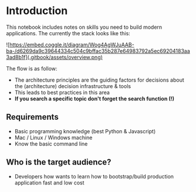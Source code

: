 # Introduction

This notebook includes notes on skills you need to build modern applications. The currently the stack looks like this:

![https://embed.coggle.it/diagram/Wog4AgWJuAAB-ba-/d6269da9c39644334c504c9bffac35b287e64983792a5ec69204183aa3ad8b1f](.gitbook/assets/overview.png)

The flow is as follow:

* The architecture principles are the guiding factors for decisions about the \(architecture\) decision infrastructure & tools
* This leads to best practices in this area
* **If you search a specific topic don't forget the search function \(!\)**

## Requirements

* Basic programming knowledge \(best Python & Javascript\)
* Mac / Linux / Windows machine
* Know the basic command line

## Who is the target audience?

* Developers how wants to learn how to bootstrap/build production application fast and low cost

